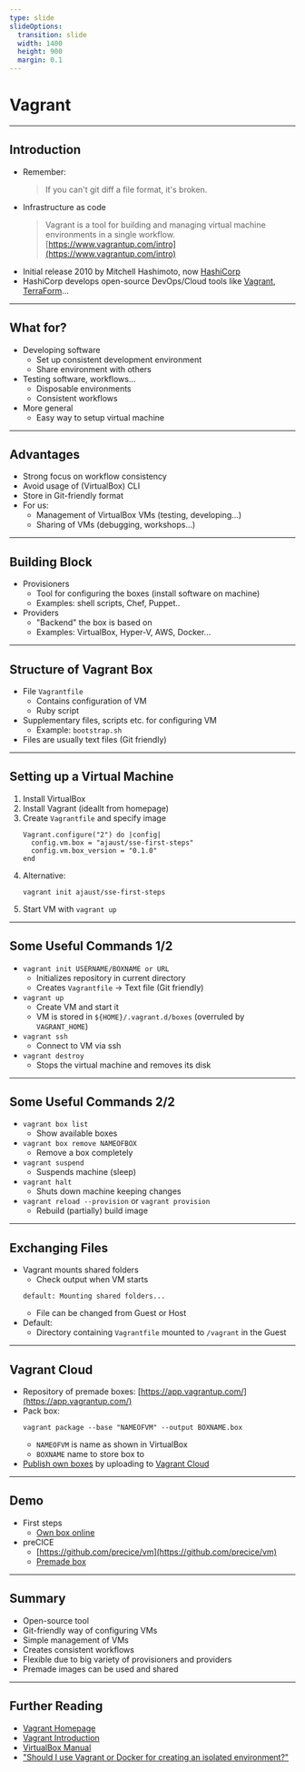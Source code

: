 ```yaml
---
type: slide
slideOptions:
  transition: slide
  width: 1400
  height: 900
  margin: 0.1
---
```


<style>
  .reveal strong {
  font-weight: bold;
    color: orange;
  }
  .reveal p {
    text-align: left;
  }
  .reveal section h1 {
    color: orange;
  }
  .reveal section h2 {
    color: orange;
  }
</style>

# Vagrant

---

## Introduction

- Remember:
  > If you can't git diff a file format, it's broken.
- Infrastructure as code
  > Vagrant is a tool for building and managing virtual machine environments in a single workflow.
  [https://www.vagrantup.com/intro](https://www.vagrantup.com/intro)
- Initial release 2010 by Mitchell Hashimoto, now [HashiCorp](https://www.hashicorp.com/)
- HashiCorp develops open-source DevOps/Cloud tools like [Vagrant](https://www.vagrantup.com/), [TerraForm](https://www.terraform.io/)...

---

## What for?

- Developing software
  - Set up consistent development environment
  - Share environment with others
- Testing software, workflows...
  - Disposable environments
  - Consistent workflows
- More general
  - Easy way to setup virtual machine

---

## Advantages

- Strong focus on workflow consistency
- Avoid usage of (VirtualBox) CLI
- Store in Git-friendly format
- For us:
    - Management of VirtualBox VMs (testing, developing...)
    - Sharing of VMs (debugging, workshops...)

---

## Building Block

- Provisioners
  - Tool for configuring the boxes (install software on machine)
  - Examples: shell scripts, Chef, Puppet..
- Providers
  - "Backend" the box is based on
  - Examples: VirtualBox, Hyper-V, AWS, Docker...

---

## Structure of Vagrant Box

- File `Vagrantfile`
  - Contains configuration of VM
  - Ruby script
- Supplementary files, scripts etc. for configuring VM
  - Example: `bootstrap.sh`
- Files are usually text files (Git friendly)

---

## Setting up a Virtual Machine

1. Install VirtualBox
2. Install Vagrant (ideallt from homepage)
3. Create `Vagrantfile` and specify image
   ```
   Vagrant.configure("2") do |config|
     config.vm.box = "ajaust/sse-first-steps"
     config.vm.box_version = "0.1.0"
   end
   ```
3. Alternative:
   ```
   vagrant init ajaust/sse-first-steps
   ```
4. Start VM with `vagrant up`

---

## Some Useful Commands 1/2

- `vagrant init USERNAME/BOXNAME or URL`
  - Initializes repository in current directory
  - Creates `Vagrantfile` -> Text file (Git friendly)
- `vagrant up`
  - Create VM and start it
  - VM is stored in `${HOME}/.vagrant.d/boxes` (overruled by `VAGRANT_HOME`)
- `vagrant ssh`
  - Connect to VM via ssh
- `vagrant destroy`
  - Stops the virtual machine and removes its disk

---

## Some Useful Commands 2/2

- `vagrant box list`
  - Show available boxes
- `vagrant box remove NAMEOFBOX`
  - Remove a box completely
- `vagrant suspend`
  - Suspends machine (sleep)
- `vagrant halt`
  - Shuts down machine keeping changes
- `vagrant reload --provision` or `vagrant provision`
  - Rebuild (partially) build image

---

## Exchanging Files

- Vagrant mounts shared folders
  - Check output when VM starts
  ```
  default: Mounting shared folders...
  ```
  - File can be changed from Guest or Host
- Default:
  - Directory containing `Vagrantfile` mounted to `/vagrant` in the Guest

---

## Vagrant Cloud

- Repository of premade boxes: [https://app.vagrantup.com/](https://app.vagrantup.com/)
- Pack box:
  ```
  vagrant package --base "NAMEOFVM" --output BOXNAME.box
  ```
  - `NAMEOFVM` is name as shown in VirtualBox
  - `BOXNAME` name to store box to
- [Publish own boxes](https://www.vagrantup.com/docs/providers/virtualbox/boxes) by uploading to [Vagrant Cloud](https://app.vagrantup.com/)

---

## Demo

- First steps
  - [Own box online](https://app.vagrantup.com/ajaust/boxes/sse-first-steps/versions/0.1.0)
- preCICE
  - [https://github.com/precice/vm](https://github.com/precice/vm)
  - [Premade box](https://app.vagrantup.com/precice/boxes/precice-vm)

---

## Summary

- Open-source tool
- Git-friendly way of configuring VMs
- Simple management of VMs
- Creates consistent workflows
- Flexible due to big variety of provisioners and providers
- Premade images can be used and shared

---

## Further Reading

- [Vagrant Homepage](https://www.vagrantup.com/)
- [Vagrant Introduction](https://www.vagrantup.com/intro)
- [VirtualBox Manual](https://www.virtualbox.org/manual/UserManual.html)
- ["Should I use Vagrant or Docker for creating an isolated environment?"](https://stackoverflow.com/questions/16647069/should-i-use-vagrant-or-docker-for-creating-an-isolated-environment)
